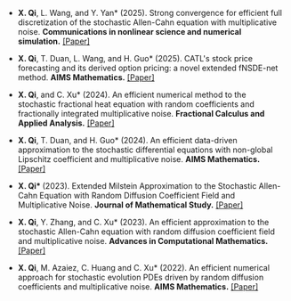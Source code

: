 - <strong>X. Qi</strong>, L. Wang, and Y. Yan* (2025). Strong convergence for efficient full discretization of the stochastic Allen-Cahn equation with multiplicative noise. <strong>Communications in nonlinear science and numerical simulation.</strong> [[Paper]](https://doi.org/10.1016/j.cnsns.2025.108860)

- <strong>X. Qi</strong>, T. Duan, L. Wang, and H. Guo* (2025). CATL's stock price forecasting and its derived option pricing: a novel extended fNSDE-net method. <strong>AIMS Mathematics.</strong> [[Paper]](https://www.aimspress.com/article/doi/10.3934/math.2025114)

- <strong>X. Qi</strong>, and C. Xu* (2024). An efficient numerical method to the stochastic fractional heat equation with random coefficients and fractionally integrated multiplicative noise. <strong>Fractional Calculus and Applied Analysis.</strong> [[Paper]](https://doi.org/10.1007/s13540-024-00335-8)

- <strong>X. Qi</strong>, T. Duan, and H. Guo* (2024). An efficient data-driven approximation to the stochastic differential equations with non-global Lipschitz coefficient and multiplicative noise. <strong>AIMS Mathematics.</strong> [[Paper]](https://www.aimspress.com/article/doi/10.3934/math.2024585)

- <strong>X. Qi* </strong> (2023). Extended Milstein Approximation to the Stochastic Allen-Cahn Equation with Random Diffusion Coefficient Field and Multiplicative Noise. <strong>Journal of Mathematical Study.</strong> [[Paper]](doi/10.4208/jms.v56n4.23.05)

- <strong>X. Qi</strong>, Y. Zhang, and C. Xu* (2023). An efficient approximation to the stochastic Allen-Cahn equation with random diffusion coefficient field and multiplicative noise. <strong>Advances in Computational Mathematics.</strong> [[Paper]](https://doi.org/10.1007/s10444-023-10072-w)

- <strong>X. Qi</strong>, M. Azaiez, C. Huang and C. Xu* (2022). An efficient numerical approach for stochastic evolution PDEs driven by random diffusion coefficients and multiplicative noise. <strong>AIMS Mathematics.</strong> [[Paper]](https://www.aimspress.com/article/doi/10.3934/math.20221134)

